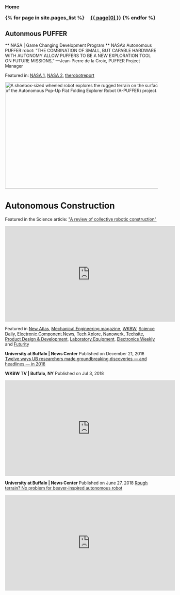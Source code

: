 <h3 class="masthead-title">
<!-- <a href="/" title="Home">{{ site.title }}</a> -->
<a href="/" title="Home">Home</a>


{% for page in site.pages_list %}
  &nbsp;&nbsp;&nbsp;
  <a href="{{ page[1]  }}">{{ page[0] }}</a>
{% endfor %}
</h3>




## Autonmous PUFFER
** NASA | Game Changing Development Program **
NASA’s Autonomous PUFFER robot: "THE COMBINATION OF SMALL, BUT CAPABLE HARDWARE WITH AUTONOMY ALLOW PUFFERS TO BE A NEW EXPLORATION TOOL ON FUTURE MISSIONS,” —Jean-Pierre de la Croix, PUFFER Project Manager 

Featured in: [NASA 1](https://gameon.nasa.gov/gcd/files/2020/01/Game_On_2019.pdf), [NASA 2](https://gameon.nasa.gov/2020/03/13/small-robots-practice-scouting-skills-for-future-moon-mission/), [therobotreport](https://www.therobotreport.com/nasa-a-puffer-robot-preparing-future-moon-missions/)

<img src="https://gameon.nasa.gov/files/2020/03/A-PUFFER-MAIN-16.jpg" alt="A shoebox-sized wheeled robot explores the rugged terrain on the surface of the Mars Yard at NASA's Jet Propulsion Laboratory during recent tests of the Autonomous Pop-Up Flat Folding Explorer Robot (A-PUFFER) project. Credit: NASA/JPL Caltech" width="1000" height="350" class="size-full wp-image-18179" srcset="https://gameon.nasa.gov/files/2020/03/A-PUFFER-MAIN-16.jpg 1400w, https://gameon.nasa.gov/files/2020/03/A-PUFFER-MAIN-16-300x169.jpg 300w, https://gameon.nasa.gov/files/2020/03/A-PUFFER-MAIN-16-768x432.jpg 768w, https://gameon.nasa.gov/files/2020/03/A-PUFFER-MAIN-16-1024x576.jpg 1024w" sizes="(max-width: 100px) 70vw, 100px">

# Autonomous Construction
Featured in the Science article: ["A review of collective robotic construction"](http://robotics.sciencemag.org/content/4/28/eaau8479)

<iframe width="560" height="315" src="https://www.youtube.com/embed/VaGSX5N0ns0" frameborder="0" allow="accelerometer; autoplay; encrypted-media; gyroscope; picture-in-picture" allowfullscreen></iframe>

Featured in [New Atlas](http://www.buffalo.edu/news/releases/2018/12/025.html?utm_source=linkedin&utm_medium=social&utm_campaign=na_org_december__research_jd&linkId=100000004486963), [Mechanical Engineering magazine](https://www.asme.org/engineering-topics/articles/robotics/robots-use-environmental-clues-build-structures), [WKBW](https://www.wkbw.com/news/beavers-preparing-robots-for-space-exploration-what-is-going-on-at-the-ub-engineering-department), [Science Daily](https://www.sciencedaily.com/releases/2018/06/180627160322.htm), [Electronic Component News](https://www.ecnmag.com/news/2018/06/rough-terrain-no-problem-beaver-inspired-autonomous-robot), [Tech Xplore](https://www.google.com/url?q=https://techxplore.com/news/2018-06-rough-terrain-problem-beaver-inspired-autonomous.html&source=gmail&ust=1546997497555000&usg=AFQjCNFojqiVvNbDLOqtWiqJBVwLlOnGCw), [Nanowerk](https://www.nanowerk.com/news2/robotics/newsid=50547.php), [Techsite](https://www.google.com/url?q=http://www.techsite.io/p/857234&source=gmail&ust=1546997497555000&usg=AFQjCNE8-S09x9onWrDtk9jruBJeHkam6g), [Product Design & Development](https://www.ecnmag.com/topics/product-design-and-development), [Laboratory Equipment](https://www.laboratoryequipment.com/news/2018/06/beaver-inspired-autonomous-robot-overcomes-rough-terrain), [Electronics Weekly](https://www.electronicsweekly.com/news/research-news/beaver-thinking-gets-robot-obstacles-2018-06/) and [Futurity](https://www.futurity.org/autonomous-robots-beavers-1797602-2/)


**University at Buffalo | News Center**
Published on December 21, 2018
[Twelve ways UB researchers made groundbreaking discoveries — and headlines — in 2018](http://www.buffalo.edu/news/releases/2018/12/025.html?utm_source=linkedin&utm_medium=social&utm_campaign=na_org_december__research_jd&linkId=100000004486963)
<br/>

**WKBW TV | Buffalo, NY**
Published on Jul 3, 2018
<iframe width="560" height="315" src="https://www.youtube.com/embed/F5m9aVQ-gg0" frameborder="0" allow="accelerometer; autoplay; encrypted-media; gyroscope; picture-in-picture" allowfullscreen></iframe>
<br/>

**University at Buffalo | News Center**
Published on June 27, 2018
[Rough terrain? No problem for beaver-inspired autonomous robot](http://www.buffalo.edu/news/releases/2018/06/017.html)
<iframe width="560" height="315" src="https://www.youtube.com/embed/c9hNP0AxsJE" frameborder="0" allow="accelerometer; autoplay; encrypted-media; gyroscope; picture-in-picture" allowfullscreen></iframe>


